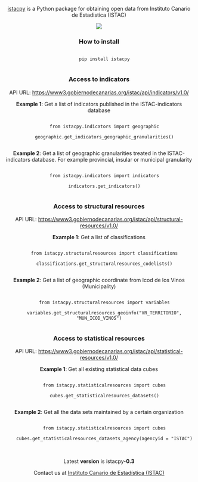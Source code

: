 <span align="center">
  <p><a href="https://pypi.org/project/istacpy/">istacpy</a> is a Python package for obtaining open data from Instituto Canario de Estadistica (ISTAC)</p>
</span>

<div>
  <div style="text-align: center;">
    <img src="https://www3.gobiernodecanarias.org/noticias/wp-content/themes/tema_gobcan_noticias/assets/istac_logo-380x94.png"/>
  </div>
</div>


<span align="center">

<h3>How to install</h3>
<div>
  <code>
    pip install istacpy
  </code>
</div>

<h3>Access to indicators</h3>
<p> API URL: <a href="https://www3.gobiernodecanarias.org/istac/api/indicators/v1.0/">https://www3.gobiernodecanarias.org/istac/api/indicators/v1.0/</a></p>
<div>
  <p><strong>Example 1</strong>: Get a list of indicators published in the ISTAC-indicators database</p>
  <code>
    from istacpy.indicators import geographic<br>
    geographic.get_indicators_geographic_granularities()
  </code>
  <p><strong>Example 2</strong>: Get a list of geographic granularities treated in the ISTAC-indicators database. For example provincial, insular or municipal granularity</p>
  <code>
    from istacpy.indicators import indicators<br>
    indicators.get_indicators()
  </code>
</div>

<h3>Access to structural resources</h3>
<p> API URL: <a href="https://www3.gobiernodecanarias.org/istac/api/structural-resources/v1.0/">https://www3.gobiernodecanarias.org/istac/api/structural-resources/v1.0/</a></p>
<div>
  <p><strong>Example 1</strong>: Get a list of classifications</p>
  <code>
    from istacpy.structuralresources import classifications<br>
    classifications.get_structuralresources_codelists()
  </code>
  <p><strong>Example 2</strong>: Get a list of geographic coordinate from Icod de los Vinos (Municipality)</p>
  <code>
    from istacpy.structuralresources import variables<br>
    variables.get_structuralresources_geoinfo("VR_TERRITORIO", "MUN_ICOD_VINOS")
  </code>
</div>

<h3>Access to statistical resources</h3>
<p> API URL: <a href="https://www3.gobiernodecanarias.org/istac/api/statistical-resources/v1.0/">https://www3.gobiernodecanarias.org/istac/api/statistical-resources/v1.0/</a></p>
<div>
  <p><strong>Example 1</strong>: Get all existing statistical data cubes</p>
  <code>
    from istacpy.statisticalresources import cubes<br>
    cubes.get_statisticalresources_datasets()
  </code>
  <p><strong>Example 2</strong>: Get all the data sets maintained by a certain organization</p>
  <code>
    from istacpy.statisticalresources import cubes<br>
    cubes.get_statisticalresources_datasets_agency(agencyid = "ISTAC")
  </code>
</div>

</span>
<br>


<span align="center">
  <p>Latest <strong>version</strong> is istacpy-<strong>0.3</strong></p>
  <p>Contact us at <a href="mailto:edatos.istac@gobiernodecanarias.org">Instituto Canario de Estadística (ISTAC)</a>
</span>
